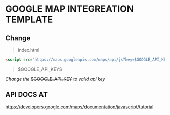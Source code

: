# GOOGLE MAP INTEGREATION TEMPLATE

## Change

> index.html

```html
<script src="https://maps.googleapis.com/maps/api/js?key=$GOOGLE_API_KEY"></script>
```

> $GOOGLE_API_KEYS

_Change the_ ~~$GOOGLE_API_KEY~~ _to valid api key_


## API DOCS AT

https://developers.google.com/maps/documentation/javascript/tutorial
